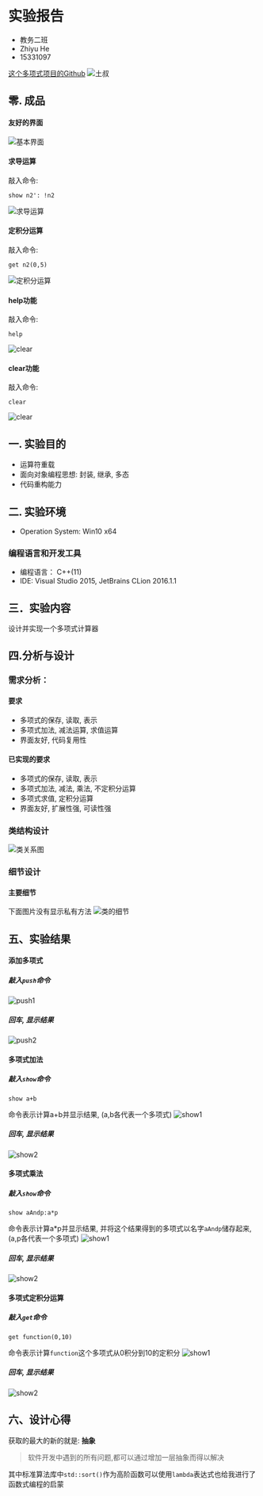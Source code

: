 
# 实验报告

- 教务二班
- Zhiyu He
- 15331097

[这个多项式项目的Github](https://github.com/HeskeyBaozi/PolyCaculator)
![土叔](/images/ts14.jpg)

## 零. 成品

#### 友好的界面
![基本界面](/images/基本界面.png)

#### 求导运算
敲入命令:
```
show n2': !n2
```
![求导运算](/images/求导运算.png)

#### 定积分运算
敲入命令:
```
get n2(0,5)
```
![定积分运算](/images/定积分运算.png)

#### help功能
敲入命令:
```
help
```
![clear](/images/help.png)

#### clear功能
敲入命令:
```
clear
```
![clear](/images/clear.png)

## 一. 实验目的
- 运算符重载
- 面向对象编程思想: 封装, 继承, 多态
- 代码重构能力

## 二. 实验环境
- Operation System: Win10 x64

### 编程语言和开发工具
- 编程语言： C++(11)
- IDE: Visual Studio 2015, JetBrains CLion 2016.1.1

## 三．实验内容

设计并实现一个多项式计算器

## 四.分析与设计

### 需求分析：

#### 要求

- 多项式的保存, 读取, 表示
- 多项式加法, 减法运算, 求值运算
- 界面友好, 代码复用性

#### 已实现的要求

- 多项式的保存, 读取, 表示
- 多项式加法, 减法, 乘法, 不定积分运算
- 多项式求值, 定积分运算
- 界面友好, 扩展性强, 可读性强

### 类结构设计

![类关系图](images/类关系图.png)

### 细节设计

#### 主要细节
下面图片没有显示私有方法
![类的细节](images/类的细节.png)

## 五、实验结果

#### 添加多项式

##### 敲入`push`命令
![push1](./images/run_push.png)

##### 回车, 显示结果
![push2](./images/run_push_result.png)

#### 多项式加法

##### 敲入`show`命令
```
show a+b
```
命令表示计算a+b并显示结果, (a,b各代表一个多项式)
![show1](./images/run_ab.png)

##### 回车, 显示结果
![show2](./images/run_ab_restult.png)

#### 多项式乘法

##### 敲入`show`命令
```
show aAndp:a*p
```
命令表示计算a*p并显示结果, 并将这个结果得到的多项式以名字`aAndp`储存起来, (a,p各代表一个多项式)
![show1](./images/show_aAndP.png)

##### 回车, 显示结果
![show2](./images/show_aAndP_result.png)

#### 多项式定积分运算

##### 敲入`get`命令
```
get function(0,10)
```
命令表示计算`function`这个多项式从0积分到10的定积分
![show1](./images/show_aAndP.png)

##### 回车, 显示结果
![show2](./images/show_aAndP_result.png)


## 六、设计心得

获取的最大的新的就是: **抽象**
> 软件开发中遇到的所有问题,都可以通过增加一层抽象而得以解决

其中标准算法库中`std::sort()`作为高阶函数可以使用`lambda`表达式也给我进行了函数式编程的启蒙
